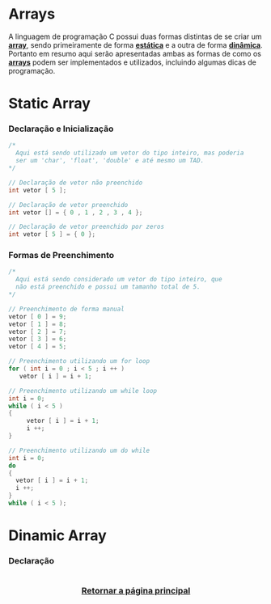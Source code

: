 # Arrays

A linguagem de programação C possui duas formas distintas de se criar um <a href="" title="Ou em português vetor">**array**</a>, sendo primeiramente de forma <a href="" title="o vetor possui um tamanho máximo fixo">**estática**</a> e a outra de forma <a href="" title="o vetor pode ser expandido ou reduzido">**dinâmica**</a>. Portanto em resumo aqui serão apresentadas ambas as formas de como os <a href="" title="ou em português vetores">**arrays**</a> podem ser implementados e utilizados, incluindo algumas dicas de programação.


# Static Array

### Declaração e Inicialização
```main.c
/*
  Aqui está sendo utilizado um vetor do tipo inteiro, mas poderia
  ser um 'char', 'float', 'double' e até mesmo um TAD.
*/

// Declaração de vetor não preenchido 
int vetor [ 5 ];

// Declaração de vetor preenchido
int vetor [] = { 0 , 1 , 2 , 3 , 4 };

// Declaração de vetor preenchido por zeros
int vetor [ 5 ] = { 0 };
```

### Formas de Preenchimento
```main.c
/*
  Aqui está sendo considerado um vetor do tipo inteiro, que
  não está preenchido e possui um tamanho total de 5.
*/

// Preenchimento de forma manual
vetor [ 0 ] = 9;
vetor [ 1 ] = 8;
vetor [ 2 ] = 7;
vetor [ 3 ] = 6;
vetor [ 4 ] = 5;

// Preenchimento utilizando um for loop
for ( int i = 0 ; i < 5 ; i ++ )
   vetor [ i ] = i + 1;

// Preenchimento utilizando um while loop
int i = 0;
while ( i < 5 )
{
     vetor [ i ] = i + 1;
     i ++; 
}

// Preenchimento utilizando um do while
int i = 0;
do
{
  vetor [ i ] = i + 1;
  i ++;  
}
while ( i < 5 );
```

# Dinamic Array

### Declaração 
```main.c

```

<h3 align="center"> <a href="https://github.com/AllisonJunior/Estruturas_de_Dados" title=""> Retornar a página principal </a> </h3>
